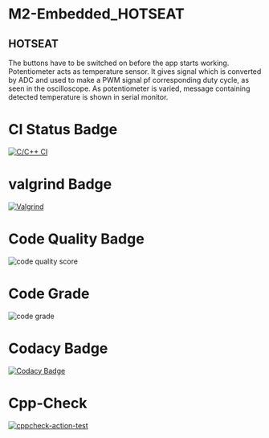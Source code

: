 # M2-Embedded_HOTSEAT
## HOTSEAT
The buttons have to be switched on before the app starts working.
 Potentiometer acts as temperature sensor. It gives signal which is converted by ADC and used to make a PWM signal pf corresponding duty cycle, as seen in the oscilloscope. 
 As potentiometer is varied, message containing detected temperature is shown in serial monitor.


# CI Status Badge
[![C/C++ CI](https://github.com/Beautyshah/M2-Embedded_HOTSEAT/actions/workflows/c-build.yml/badge.svg)](https://github.com/Beautyshah/M2-Embedded_HOTSEAT/actions/workflows/c-build.yml)

# valgrind Badge

[![Valgrind](https://github.com/Beautyshah/M2-Embedded_HOTSEAT/actions/workflows/Valgrind.yml/badge.svg)](https://github.com/Beautyshah/M2-Embedded_HOTSEAT/actions/workflows/Valgrind.yml)

# Code Quality Badge
![code quality score](https://api.codiga.io/project/30169/score/svg)

# Code Grade
![code grade](https://api.codiga.io/project/30169/status/svg)

# Codacy Badge
[![Codacy Badge](https://app.codacy.com/project/badge/Grade/4ffe3fdba59c42d7b630d2175bd65b59)](https://www.codacy.com/gh/Beautyshah/M2-Embedded_HOTSEAT/dashboard?utm_source=github.com&amp;utm_medium=referral&amp;utm_content=Beautyshah/M2-Embedded_HOTSEAT&amp;utm_campaign=Badge_Grade)

# Cpp-Check
[![cppcheck-action-test](https://github.com/Beautyshah/M2-Embedded_HOTSEAT/actions/workflows/CodeQuality.yml/badge.svg)](https://github.com/Beautyshah/M2-Embedded_HOTSEAT/actions/workflows/CodeQuality.yml)
